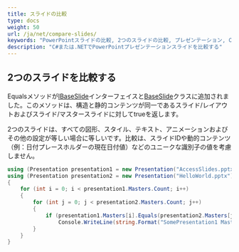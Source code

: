 ```yaml
---
title: スライドの比較
type: docs
weight: 50
url: /ja/net/compare-slides/
keywords: "PowerPointスライドの比較, 2つのスライドの比較, プレゼンテーション, C#, Csharp, .NET, Aspose.Slides"
description: "C#または.NETでPowerPointプレゼンテーションスライドを比較する"
---
```


## **2つのスライドを比較する**
Equalsメソッドが[IBaseSlide](https://reference.aspose.com/slides/net/aspose.slides/ibaseslide)インターフェイスと[BaseSlide](https://reference.aspose.com/slides/net/aspose.slides/baseslide)クラスに追加されました。このメソッドは、構造と静的コンテンツが同一であるスライド/レイアウトおよびスライド/マスタースライドに対してtrueを返します。

2つのスライドは、すべての図形、スタイル、テキスト、アニメーションおよびその他の設定が等しい場合に等しいです。比較は、スライドIDや動的コンテンツ（例：日付プレースホルダーの現在日付値）などのユニークな識別子の値を考慮しません。

```c#
using (Presentation presentation1 = new Presentation("AccessSlides.pptx"))
using (Presentation presentation2 = new Presentation("HelloWorld.pptx"))
{
    for (int i = 0; i < presentation1.Masters.Count; i++)
    {
        for (int j = 0; j < presentation2.Masters.Count; j++)
        {
            if (presentation1.Masters[i].Equals(presentation2.Masters[j]))
                Console.WriteLine(string.Format("SomePresentation1 MasterSlide#{0} は SomePresentation2 MasterSlide#{1} に等しい", i, j));
        }
    }
}
```